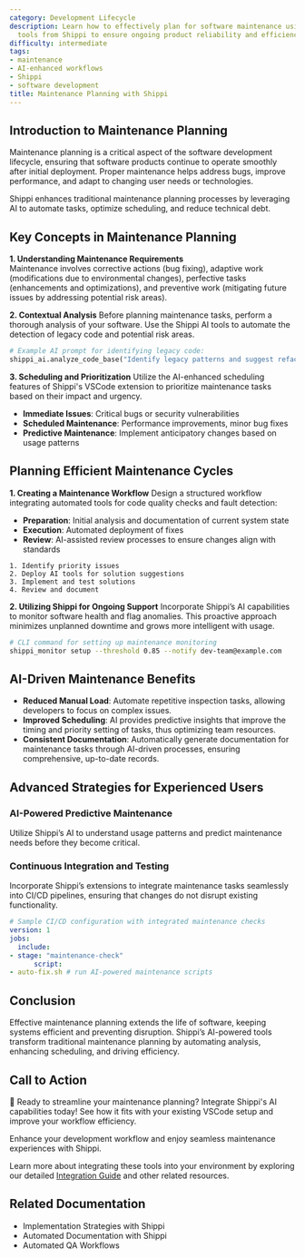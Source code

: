 ```yaml
---
category: Development Lifecycle
description: Learn how to effectively plan for software maintenance using AI-enhanced
  tools from Shippi to ensure ongoing product reliability and efficiency.
difficulty: intermediate
tags:
- maintenance
- AI-enhanced workflows
- Shippi
- software development
title: Maintenance Planning with Shippi
---
```


## Introduction to Maintenance Planning

Maintenance planning is a critical aspect of the software development lifecycle, ensuring that software products continue to operate smoothly after initial deployment. Proper maintenance helps address bugs, improve performance, and adapt to changing user needs or technologies.

Shippi enhances traditional maintenance planning processes by leveraging AI to automate tasks, optimize scheduling, and reduce technical debt. 

## Key Concepts in Maintenance Planning

**1. Understanding Maintenance Requirements**  
Maintenance involves corrective actions (bug fixing), adaptive work (modifications due to environmental changes), perfective tasks (enhancements and optimizations), and preventive work (mitigating future issues by addressing potential risk areas).

**2. Contextual Analysis**
Before planning maintenance tasks, perform a thorough analysis of your software. Use the Shippi AI tools to automate the detection of legacy code and potential risk areas.

```python
# Example AI prompt for identifying legacy code:
shippi_ai.analyze_code_base("Identify legacy patterns and suggest refactoring opportunities.")
```

**3. Scheduling and Prioritization**
Utilize the AI-enhanced scheduling features of Shippi's VSCode extension to prioritize maintenance tasks based on their impact and urgency.
- **Immediate Issues**: Critical bugs or security vulnerabilities
- **Scheduled Maintenance**: Performance improvements, minor bug fixes
- **Predictive Maintenance**: Implement anticipatory changes based on usage patterns

## Planning Efficient Maintenance Cycles

**1. Creating a Maintenance Workflow**
Design a structured workflow integrating automated tools for code quality checks and fault detection:
- **Preparation**: Initial analysis and documentation of current system state
- **Execution**: Automated deployment of fixes
- **Review**: AI-assisted review processes to ensure changes align with standards

```plaintext
1. Identify priority issues
2. Deploy AI tools for solution suggestions
3. Implement and test solutions
4. Review and document
```

**2. Utilizing Shippi for Ongoing Support**
Incorporate Shippi’s AI capabilities to monitor software health and flag anomalies. This proactive approach minimizes unplanned downtime and grows more intelligent with usage.

```sh
# CLI command for setting up maintenance monitoring
shippi_monitor setup --threshold 0.85 --notify dev-team@example.com
```

## AI-Driven Maintenance Benefits
- **Reduced Manual Load**: Automate repetitive inspection tasks, allowing developers to focus on complex issues.
- **Improved Scheduling**: AI provides predictive insights that improve the timing and priority setting of tasks, thus optimizing team resources.
- **Consistent Documentation**: Automatically generate documentation for maintenance tasks through AI-driven processes, ensuring comprehensive, up-to-date records.

## Advanced Strategies for Experienced Users

### AI-Powered Predictive Maintenance
Utilize Shippi’s AI to understand usage patterns and predict maintenance needs before they become critical.

### Continuous Integration and Testing
Incorporate Shippi’s extensions to integrate maintenance tasks seamlessly into CI/CD pipelines, ensuring that changes do not disrupt existing functionality.

```yaml
# Sample CI/CD configuration with integrated maintenance checks
version: 1
jobs:
  include:
- stage: "maintenance-check"
      script: 
- auto-fix.sh # run AI-powered maintenance scripts
```

## Conclusion

Effective maintenance planning extends the life of software, keeping systems efficient and preventing disruption. Shippi’s AI-powered tools transform traditional maintenance planning by automating analysis, enhancing scheduling, and driving efficiency.

## Call to Action

🎯 Ready to streamline your maintenance planning? Integrate Shippi's AI capabilities today! See how it fits with your existing VSCode setup and improve your workflow efficiency.


Enhance your development workflow and enjoy seamless maintenance experiences with Shippi.

Learn more about integrating these tools into your environment by exploring our detailed [Integration Guide](/docs/integration-guide/) and other related resources.

## Related Documentation
- Implementation Strategies with Shippi
- Automated Documentation with Shippi
- Automated QA Workflows
